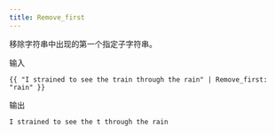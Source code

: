 ```yaml
---
title: Remove_first
---
```


移除字符串中出现的第一个指定子字符串。

输入
```liquid
{{ "I strained to see the train through the rain" | Remove_first: "rain" }}
```

输出
```text
I strained to see the t through the rain
```
